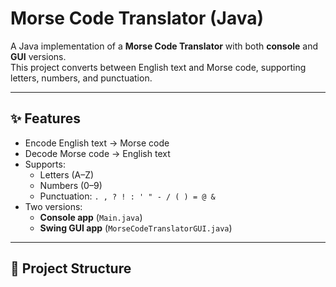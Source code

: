 # Morse Code Translator (Java)

A Java implementation of a **Morse Code Translator** with both **console** and **GUI** versions.  
This project converts between English text and Morse code, supporting letters, numbers, and punctuation.

---

## ✨ Features
- Encode English text → Morse code
- Decode Morse code → English text
- Supports:
  - Letters (A–Z)
  - Numbers (0–9)
  - Punctuation: `. , ? ! : ' " - / ( ) = @ &`
- Two versions:
  - **Console app** (`Main.java`)
  - **Swing GUI app** (`MorseCodeTranslatorGUI.java`)

---

## 📂 Project Structure
